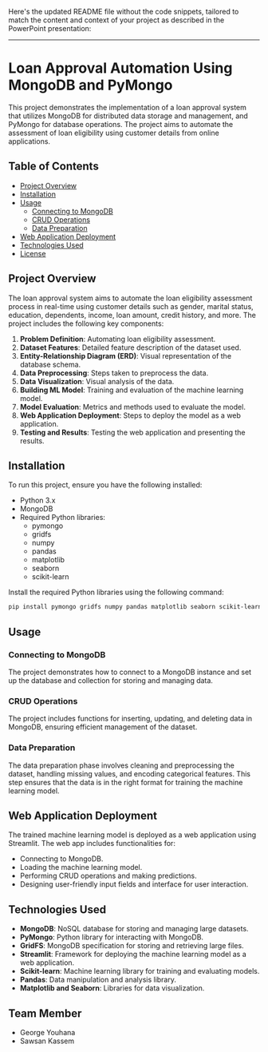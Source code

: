 Here's the updated README file without the code snippets, tailored to match the content and context of your project as described in the PowerPoint presentation:

---

# Loan Approval Automation Using MongoDB and PyMongo

This project demonstrates the implementation of a loan approval system that utilizes MongoDB for distributed data storage and management, and PyMongo for database operations. The project aims to automate the assessment of loan eligibility using customer details from online applications.

## Table of Contents

- [Project Overview](#project-overview)
- [Installation](#installation)
- [Usage](#usage)
  - [Connecting to MongoDB](#connecting-to-mongodb)
  - [CRUD Operations](#crud-operations)
  - [Data Preparation](#data-preparation)
- [Web Application Deployment](#web-application-deployment)
- [Technologies Used](#technologies-used)
- [License](#license)

## Project Overview

The loan approval system aims to automate the loan eligibility assessment process in real-time using customer details such as gender, marital status, education, dependents, income, loan amount, credit history, and more. The project includes the following key components:
1. **Problem Definition**: Automating loan eligibility assessment.
2. **Dataset Features**: Detailed feature description of the dataset used.
3. **Entity-Relationship Diagram (ERD)**: Visual representation of the database schema.
4. **Data Preprocessing**: Steps taken to preprocess the data.
5. **Data Visualization**: Visual analysis of the data.
6. **Building ML Model**: Training and evaluation of the machine learning model.
7. **Model Evaluation**: Metrics and methods used to evaluate the model.
8. **Web Application Deployment**: Steps to deploy the model as a web application.
9. **Testing and Results**: Testing the web application and presenting the results.

## Installation

To run this project, ensure you have the following installed:

- Python 3.x
- MongoDB
- Required Python libraries:
  - pymongo
  - gridfs
  - numpy
  - pandas
  - matplotlib
  - seaborn
  - scikit-learn

Install the required Python libraries using the following command:

```bash
pip install pymongo gridfs numpy pandas matplotlib seaborn scikit-learn
```

## Usage

### Connecting to MongoDB

The project demonstrates how to connect to a MongoDB instance and set up the database and collection for storing and managing data.

### CRUD Operations

The project includes functions for inserting, updating, and deleting data in MongoDB, ensuring efficient management of the dataset.

### Data Preparation

The data preparation phase involves cleaning and preprocessing the dataset, handling missing values, and encoding categorical features. This step ensures that the data is in the right format for training the machine learning model.

## Web Application Deployment

The trained machine learning model is deployed as a web application using Streamlit. The web app includes functionalities for:
- Connecting to MongoDB.
- Loading the machine learning model.
- Performing CRUD operations and making predictions.
- Designing user-friendly input fields and interface for user interaction.

## Technologies Used

- **MongoDB**: NoSQL database for storing and managing large datasets.
- **PyMongo**: Python library for interacting with MongoDB.
- **GridFS**: MongoDB specification for storing and retrieving large files.
- **Streamlit**: Framework for deploying the machine learning model as a web application.
- **Scikit-learn**: Machine learning library for training and evaluating models.
- **Pandas**: Data manipulation and analysis library.
- **Matplotlib and Seaborn**: Libraries for data visualization.

## Team Member 
- George Youhana
- Sawsan Kassem
